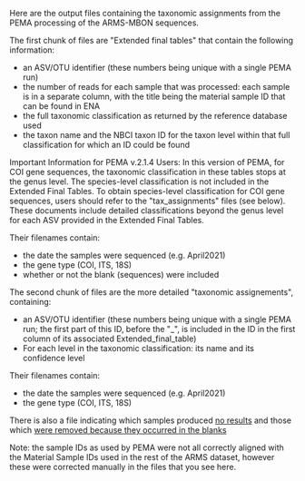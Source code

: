 Here are the output files containing the taxonomic assignments from the PEMA processing of the ARMS-MBON sequences. 

The first chunk of files are "Extended final tables" that contain the following information:
* an ASV/OTU identifier (these numbers being unique with a single PEMA run)
* the number of reads for each sample that was processed: each sample is in a separate column, with the title being the material sample ID that can be found in ENA  
* the full taxonomic classification as returned by the reference database used
* the taxon name and the NBCI taxon ID for the taxon level within that full classification for which an ID could be found 

Important Information for PEMA v.2.1.4 Users: 
In this version of PEMA, for COI gene sequences, the taxonomic classification in these tables stops at the genus level. The species-level classification is not included in the Extended Final Tables. To obtain species-level classification for COI gene sequences, users should refer to the "tax_assignments" files (see below). These documents include detailed classifications beyond the genus level for each ASV provided in the Extended Final Tables.
   
Their filenames contain:
* the date the samples were sequenced (e.g. April2021)
* the gene type (COI, ITS, 18S)
* whether or not the blank (sequences) were included

The second chunk of files are the more detailed "taxonomic assignements", containing:
* an ASV/OTU identifier (these numbers being unique with a single PEMA run; the first part of this ID, before the "_", is included in the ID in the first column of its associated Extended_final_table)
* For each level in the taxonomic classification: its name and its confidence level
  
Their filenames contain:
* the date the samples were sequenced (e.g. April2021)
* the gene type (COI, ITS, 18S)

There is also a file indicating which samples produced [no results](https://github.com/arms-mbon/data_workspace/blob/main/analysis_data/from_pema/processing_batch1/taxonomic_assignments/Samples_with_no_results.xlsx) and those which [were removed because they occurred in the blanks](https://github.com/arms-mbon/data_workspace/blob/main/analysis_data/from_pema/processing_batch1/taxonomic_assignments/OTUs_ASVs%20that%20were%20removed_modified%20because%20they%20occurred%20in%20the%20blanks.xlsx)

Note: the sample IDs as used by PEMA were not all correctly aligned with the Material Sample IDs used in the rest of the ARMS dataset, however these were corrected manually in the files that you see here. 
